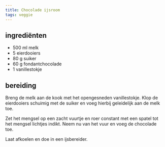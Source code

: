 ```yaml
---
title: Chocolade ijsroom
tags: veggie
---
```


## ingrediënten
* 500 ml melk
* 5 eierdooiers
* 80 g suiker
* 60 g fondantchocolade
* 1 vanillestokje

## bereiding
Breng de melk aan de kook met het opengesneden vanillestokje. Klop de eierdooiers schuimig met de suiker en voeg hierbij geleidelijk aan de melk toe.

Zet het mengsel op een zacht vuurtje en roer constant met een spatel tot het mengsel lichtjes indikt. Neem nu van het vuur en voeg de chocolade toe. 

Laat afkoelen en doe in een ijsbereider.

